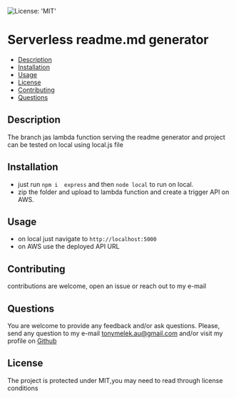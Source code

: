 ![License: 'MIT'](https://img.shields.io/badge/License-MIT-yellow.svg)
# Serverless readme.md generator
* [Description](#description)
* [Installation](#installation)
* [Usage](#usage)
* [License](#license)
* [Contributing](#contributing)
* [Questions](#questions)
## Description
The branch jas lambda function serving the readme generator and project can be tested on local using local.js file 
## Installation
- just run `npm i  express` and then `node local`  to run on local.
-  zip the folder and upload to lambda function and create a trigger API on AWS.
## Usage
- on local just navigate to `http://localhost:5000`
- on AWS use the deployed API URL
## Contributing
contributions are welcome, open an issue or reach out to my e-mail

## Questions
You are welcome to provide any feedback and/or ask questions.
Please, send any question to my e-mail [tonymelek.au@gmail.com](mailto:tonymelek.au@gmail.com) and/or visit my profile on [Github](https://github.com/tonymelek)

## License
The project is protected under MIT,you may need to read through license conditions